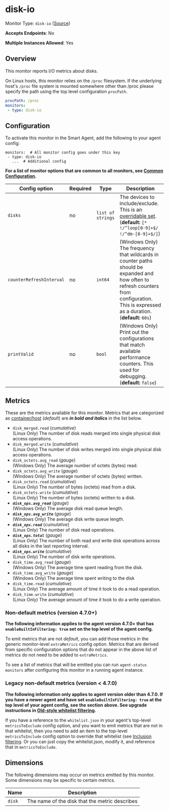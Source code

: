 <!--- GENERATED BY gomplate from scripts/docs/templates/monitor-page.md.tmpl --->

# disk-io

Monitor Type: `disk-io` ([Source](https://github.com/signalfx/signalfx-agent/tree/master/pkg/monitors/diskio))

**Accepts Endpoints**: No

**Multiple Instances Allowed**: Yes

## Overview

This monitor reports I/O metrics about disks.

On Linux hosts, this monitor relies on the `/proc` filesystem.
If the underlying host's `/proc` file system is mounted somewhere other than
/proc please specify the path using the top level configuration `procPath`.

```yaml
procPath: /proc
monitors:
 - type: disk-io
```


## Configuration

To activate this monitor in the Smart Agent, add the following to your
agent config:

```
monitors:  # All monitor config goes under this key
 - type: disk-io
   ...  # Additional config
```

**For a list of monitor options that are common to all monitors, see [Common
Configuration](../monitor-config.md#common-configuration).**


| Config option | Required | Type | Description |
| --- | --- | --- | --- |
| `disks` | no | `list of strings` | The devices to include/exclude. This is an [overridable set](https://docs.signalfx.com/en/latest/integrations/agent/filtering.html#overridable-filters). (**default:** `[* !/^loop[0-9]+$/ !/^dm-[0-9]+$/]`) |
| `counterRefreshInterval` | no | `int64` | (Windows Only) The frequency that wildcards in counter paths should be expanded and how often to refresh counters from configuration. This is expressed as a duration. (**default:** `60s`) |
| `printValid` | no | `bool` | (Windows Only) Print out the configurations that match available performance counters.  This used for debugging. (**default:** `false`) |


## Metrics

These are the metrics available for this monitor.
Metrics that are categorized as
[container/host](https://docs.signalfx.com/en/latest/admin-guide/usage.html#about-custom-bundled-and-high-resolution-metrics)
(*default*) are ***in bold and italics*** in the list below.


 - `disk_merged.read` (*cumulative*)<br>    (Linux Only) The number of disk reads merged into single physical disk access operations.
 - `disk_merged.write` (*cumulative*)<br>    (Linux Only) The number of disk writes merged into single physical disk access operations.
 - `disk_octets.avg_read` (*gauge*)<br>    (Windows Only) The average number of octets (bytes) read.
 - `disk_octets.avg_write` (*gauge*)<br>    (Windows Only) The average number of octets (bytes) written.
 - `disk_octets.read` (*cumulative*)<br>    (Linux Only) The number of bytes (octets) read from a disk.
 - `disk_octets.write` (*cumulative*)<br>    (Linux Only) The number of bytes (octets) written to a disk.
 - ***`disk_ops.avg_read`*** (*gauge*)<br>    (Windows Only) The average disk read queue length.
 - ***`disk_ops.avg_write`*** (*gauge*)<br>    (Windows Only) The average disk write queue length.
 - ***`disk_ops.read`*** (*cumulative*)<br>    (Linux Only) The number of disk read operations.
 - ***`disk_ops.total`*** (*gauge*)<br>    (Linux Only) The number of both read and write disk operations across all disks in the last reporting interval.
 - ***`disk_ops.write`*** (*cumulative*)<br>    (Linux Only) The number of disk write operations.
 - `disk_time.avg_read` (*gauge*)<br>    (Windows Only) The average time spent reading from the disk.
 - `disk_time.avg_write` (*gauge*)<br>    (Windows Only) The average time spent writing to the disk
 - `disk_time.read` (*cumulative*)<br>    (Linux Only) The average amount of time it took to do a read operation.
 - `disk_time.write` (*cumulative*)<br>    (Linux Only) The average amount of time it took to do a write operation.

### Non-default metrics (version 4.7.0+)

**The following information applies to the agent version 4.7.0+ that has
`enableBuiltInFiltering: true` set on the top level of the agent config.**

To emit metrics that are not _default_, you can add those metrics in the
generic monitor-level `extraMetrics` config option.  Metrics that are derived
from specific configuration options that do not appear in the above list of
metrics do not need to be added to `extraMetrics`.

To see a list of metrics that will be emitted you can run `agent-status
monitors` after configuring this monitor in a running agent instance.

### Legacy non-default metrics (version < 4.7.0)

**The following information only applies to agent version older than 4.7.0. If
you have a newer agent and have set `enableBuiltInFiltering: true` at the top
level of your agent config, see the section above. See upgrade instructions in
[Old-style whitelist filtering](../legacy-filtering.md#old-style-whitelist-filtering).**

If you have a reference to the `whitelist.json` in your agent's top-level
`metricsToExclude` config option, and you want to emit metrics that are not in
that whitelist, then you need to add an item to the top-level
`metricsToInclude` config option to override that whitelist (see [Inclusion
filtering](../legacy-filtering.md#inclusion-filtering).  Or you can just
copy the whitelist.json, modify it, and reference that in `metricsToExclude`.

## Dimensions

The following dimensions may occur on metrics emitted by this monitor.  Some
dimensions may be specific to certain metrics.

| Name | Description |
| ---  | ---         |
| `disk` | The name of the disk that the metric describes |



